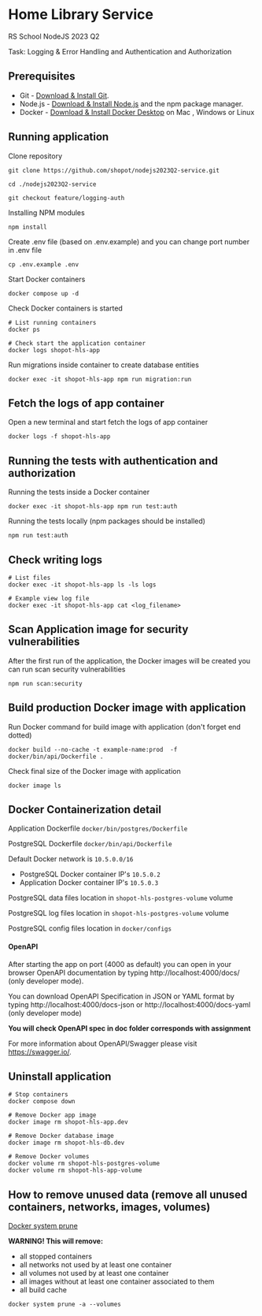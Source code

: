 # Home Library Service

RS School NodeJS 2023 Q2

Task: Logging & Error Handling and Authentication and Authorization

## Prerequisites

- Git - [Download & Install Git](https://git-scm.com/downloads).
- Node.js - [Download & Install Node.js](https://nodejs.org/en/download/) and the npm package manager.
- Docker - [Download & Install Docker Desktop](https://docs.docker.com/desktop/) on Mac , Windows or Linux

## Running application

Clone repository

```shell
git clone https://github.com/shopot/nodejs2023Q2-service.git
```

```shell
cd ./nodejs2023Q2-service
```

```shell
git checkout feature/logging-auth
```

Installing NPM modules

```shell
npm install
```

Create .env file (based on .env.example)
and you can change port number in .env file

```shell
cp .env.example .env
```

Start Docker containers

```shell
docker compose up -d
```

Check Docker containers is started

```shell
# List running containers
docker ps

# Check start the application container
docker logs shopot-hls-app
```

Run migrations inside container to create database entities

```shell
docker exec -it shopot-hls-app npm run migration:run
```

## Fetch the logs of app container
Open a new terminal and start fetch the logs of app container
```shell
docker logs -f shopot-hls-app
```

## Running the tests with authentication and authorization
Running the tests inside a Docker container

```shell
docker exec -it shopot-hls-app npm run test:auth
```

Running the tests locally (npm packages should be installed)

```shell
npm run test:auth
```

## Check writing logs
```shell
# List files
docker exec -it shopot-hls-app ls -ls logs

# Example view log file
docker exec -it shopot-hls-app cat <log_filename>
```

## Scan Application image for security vulnerabilities

After the first run of the application, the Docker images will be created you can run scan security vulnerabilities

```shell
npm run scan:security
```

## Build production Docker image with application

Run Docker command for build image with application (don't forget end dotted)

```shell
docker build --no-cache -t example-name:prod  -f docker/bin/api/Dockerfile .
```

Check final size of the Docker image with application

```shell
docker image ls
```

## Docker Containerization detail

Application Dockerfile `docker/bin/postgres/Dockerfile`

PostgreSQL Dockerfile `docker/bin/api/Dockerfile`

Default Docker network is `10.5.0.0/16`

- PostgreSQL Docker container IP's `10.5.0.2`
- Application Docker container IP's `10.5.0.3`

PostgreSQL data files location in `shopot-hls-postgres-volume` volume

PostgreSQL log files location in `shopot-hls-postgres-volume` volume

PostgreSQL config files location in `docker/configs`

#### OpenAPI

After starting the app on port (4000 as default) you can open
in your browser OpenAPI documentation by typing http://localhost:4000/docs/ (only developer mode).

You can download OpenAPI Specification in JSON or YAML format by typing http://localhost:4000/docs-json
or http://localhost:4000/docs-yaml (only developer mode)

**You will check OpenAPI spec in doc folder corresponds with assignment**

For more information about OpenAPI/Swagger please visit https://swagger.io/.


## Uninstall application

```shell
# Stop containers
docker compose down

# Remove Docker app image
docker image rm shopot-hls-app.dev

# Remove Docker database image
docker image rm shopot-hls-db.dev

# Remove Docker volumes
docker volume rm shopot-hls-postgres-volume
docker volume rm shopot-hls-app-volume
```
## How to remove unused data (remove all unused containers, networks, images, volumes)

[Docker system prune](https://docs.docker.com/engine/reference/commandline/system_prune/)

**WARNING! This will remove:**
  - all stopped containers
  - all networks not used by at least one container
  - all volumes not used by at least one container
  - all images without at least one container associated to them
  - all build cache

```shell
docker system prune -a --volumes
```
